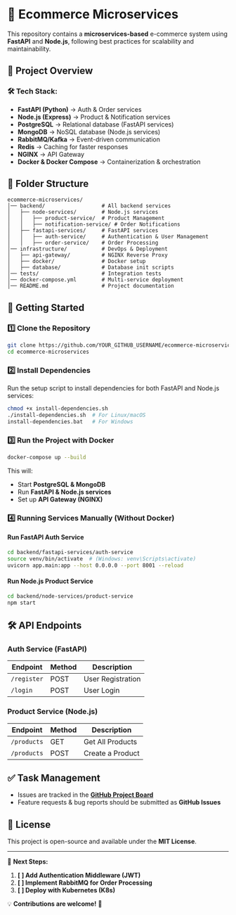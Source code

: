 # 🚀 Ecommerce Microservices

This repository contains a **microservices-based** e-commerce system using **FastAPI** and **Node.js**, following best practices for scalability and maintainability.

## 📌 Project Overview

### **🛠 Tech Stack:**
- **FastAPI (Python)** → Auth & Order services
- **Node.js (Express)** → Product & Notification services
- **PostgreSQL** → Relational database (FastAPI services)
- **MongoDB** → NoSQL database (Node.js services)
- **RabbitMQ/Kafka** → Event-driven communication
- **Redis** → Caching for faster responses
- **NGINX** → API Gateway
- **Docker & Docker Compose** → Containerization & orchestration

## 📂 Folder Structure
```
ecommerce-microservices/
│── backend/                  # All backend services
│   ├── node-services/        # Node.js services
│   │   ├── product-service/  # Product Management
│   │   ├── notification-service/ # Order Notifications
│   ├── fastapi-services/     # FastAPI services
│   │   ├── auth-service/     # Authentication & User Management
│   │   ├── order-service/    # Order Processing
│── infrastructure/           # DevOps & Deployment
│   ├── api-gateway/          # NGINX Reverse Proxy
│   ├── docker/               # Docker setup
│   ├── database/             # Database init scripts
│── tests/                    # Integration tests
│── docker-compose.yml        # Multi-service deployment
│── README.md                 # Project documentation
```

## 🚀 Getting Started

### **1️⃣ Clone the Repository**
```sh
git clone https://github.com/YOUR_GITHUB_USERNAME/ecommerce-microservices.git
cd ecommerce-microservices
```

### **2️⃣ Install Dependencies**
Run the setup script to install dependencies for both FastAPI and Node.js services:
```sh
chmod +x install-dependencies.sh
./install-dependencies.sh  # For Linux/macOS
install-dependencies.bat   # For Windows
```

### **3️⃣ Run the Project with Docker**
```sh
docker-compose up --build
```
This will:
- Start **PostgreSQL & MongoDB**
- Run **FastAPI & Node.js services**
- Set up **API Gateway (NGINX)**

### **4️⃣ Running Services Manually (Without Docker)**
#### **Run FastAPI Auth Service**
```sh
cd backend/fastapi-services/auth-service
source venv/bin/activate  # (Windows: venv\Scripts\activate)
uvicorn app.main:app --host 0.0.0.0 --port 8001 --reload
```
#### **Run Node.js Product Service**
```sh
cd backend/node-services/product-service
npm start
```

## 🛠 API Endpoints
### **Auth Service (FastAPI)**
| Endpoint       | Method | Description |
|--------------|--------|-------------|
| `/register`  | POST   | User Registration |
| `/login`     | POST   | User Login |

### **Product Service (Node.js)**
| Endpoint       | Method | Description |
|--------------|--------|-------------|
| `/products`  | GET    | Get All Products |
| `/products`  | POST   | Create a Product |

## ✅ Task Management
- Issues are tracked in the **[GitHub Project Board](https://github.com/YOUR_GITHUB_USERNAME/ecommerce-microservices/projects)**
- Feature requests & bug reports should be submitted as **GitHub Issues**

## 📜 License
This project is open-source and available under the **MIT License**.

---

🎯 **Next Steps:**
1. **[ ] Add Authentication Middleware (JWT)**
2. **[ ] Implement RabbitMQ for Order Processing**
3. **[ ] Deploy with Kubernetes (K8s)**

💡 **Contributions are welcome!** 🚀
